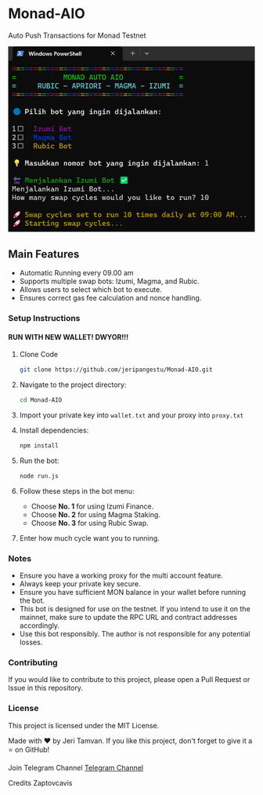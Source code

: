# Monad-AIO
Auto Push Transactions for Monad Testnet

![Tampilan Bot](image.png)

## Main Features

- Automatic Running every 09.00 am
- Supports multiple swap bots: Izumi, Magma, and Rubic.
- Allows users to select which bot to execute.
- Ensures correct gas fee calculation and nonce handling.

### Setup Instructions

#### RUN WITH NEW WALLET! DWYOR!!!

1. Clone Code
   ```sh
   git clone https://github.com/jeripangestu/Monad-AIO.git
   ```
2. Navigate to the project directory:
   ```sh
   cd Monad-AIO
   ```
3. Import your private key into `wallet.txt` and your proxy into `proxy.txt`
4. Install dependencies:
   ```sh
   npm install
   ```
5. Run the bot:
   ```sh
   node run.js
   ```
6. Follow these steps in the bot menu:
   - Choose **No. 1** for using Izumi Finance.
   - Choose **No. 2** for using Magma Staking.
   - Choose **No. 3** for using Rubic Swap.

7. Enter how much cycle want you to running.

### Notes
- Ensure you have a working proxy for the multi account feature.
- Always keep your private key secure.
- Ensure you have sufficient MON balance in your wallet before running the bot.
- This bot is designed for use on the testnet. If you intend to use it on the mainnet, make sure to update the RPC URL and contract addresses accordingly.
- Use this bot responsibly. The author is not responsible for any potential losses.

### Contributing
If you would like to contribute to this project, please open a Pull Request or Issue in this repository.

### License
This project is licensed under the MIT License.

Made with ❤️ by Jeri Tamvan. If you like this project, don't forget to give it a ⭐ on GitHub!

Join Telegram Channel
[Telegram Channel](https://t.me/diskusiparapemulung)

Credits Zaptovcavis
